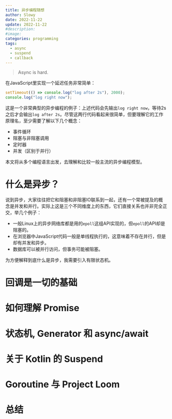 ```yaml
---
title: 异步编程随想
author: Slowy
date: 2022-11-22
update: 2022-11-22
#description:
#image: 
categories: programming
tags:
  - async
  - suspend
  - callback
---
```


> Async is hard.

在JavaScript里实现一个延迟任务非常简单：

```javascript
setTimeout(() => console.log("log after 2s"), 2000);
console.log("log right now");
```

这是一个非常典型的异步编程的例子：上述代码会先输出`log right now`，等待2s之后才会输出`log after 2s`。尽管这两行代码看起来很简单，但要理解它的工作原理名，至少需要了解以下几个概念：

- 事件循环
- 阻塞与非阻塞调用
- 定时器
- 并发（区别于并行）

本文将从多个编程语言出发，去理解和比较一般主流的异步编程模型。

# 什么是异步？

说到异步，大家往往把它和阻塞和非阻塞IO联系到一起，还有一个常被提及的概念是并发和并行。实际上这是三个不同维度上的东西，它们直接关系也并非完全正交，举几个例子：

- 一般Linux上的异步网络库都是用的`epoll`这组API实现的，但`epoll`的API却是阻塞的。
- 在浏览器中JavaScript代码一般是单线程执行的，这意味着不存在并行，但是却有并发和异步。
- 数据库可以被并行访问，但事务可能被阻塞。

为方便解释到底什么是异步，我需要引入有限状态机。

# 回调是一切的基础

# 如何理解 Promise

# 状态机, Generator 和 async/await

# 关于 Kotlin 的 Suspend

# Goroutine 与 Project Loom

# 总结
